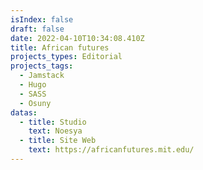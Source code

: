 ```yaml
---
isIndex: false
draft: false
date: 2022-04-10T10:34:08.410Z
title: African futures
projects_types: Editorial
projects_tags:
  - Jamstack
  - Hugo
  - SASS
  - Osuny
datas:
  - title: Studio
    text: Noesya
  - title: Site Web
    text: https://africanfutures.mit.edu/
---
```

